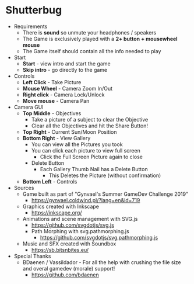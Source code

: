 # Shutterbug
- Requirements
    - There is **sound** so unmute your headphones / speakers
    - The Game is exclusively played with a **2+ button + mousewheel mouse**
    - The Game itself should contain all the info needed to play    
- Start 
    - **Start** - view intro and start the game
    - **Skip intro** - go directly to the game
- Controls
    - **Left Click** - Take Picture
    - **Mouse Wheel** - Camera Zoom In/Out
    - **Right click** - Camera Lock/Unlock
    - **Move mouse** - Camera Pan
- Camera GUI
    - **Top Middle** - Objectives         
        - Take a picture of a subject to clear the Objective
        - Clear all the Objectives and hit the Share Button! 
    - **Top Right** - Current Sun/Moon Position  
    - **Bottom Right** - View Gallery
        - You can view all the Pictures you took
        - You can click each picture to view full screen
            - Click the Full Screen Picture again to close
        - Delete Button
            - Each Gallery Thumb Nail has a Delete Button
                - This Deletes the Picture (without confirmation)
    - **Bottom Left** - Controls
- Sources
    - Game built as part of "Gynvael's Summer GameDev Challenge 2019"
        - https://gynvael.coldwind.pl/?lang=en&id=719
    - Graphics created with Inkscape
        - https://inkscape.org/
    - Animations and scene management with SVG.js
        - https://github.com/svgdotjs/svg.js
        - Path Morphing with svg.pathmorphing.js
            - https://github.com/svgdotjs/svg.pathmorphing.js
    - Music and SFX created with Soundbox
        - https://sb.bitsnbites.eu/
- Special Thanks
    - BDaenen / Vassildador - For all the help with crushing the file size and overal gamedev (morale) support!
        - https://github.com/bdaenen
